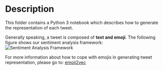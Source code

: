 # Description

This folder contains a Python 3 notebook which describes how to generate the representation of each tweet.

Generally speaking, a tweet is composed of **text and emoji**. The following figure shows our sentiment analysis framework: ![Sentiment Analysis Framework](https://github.com/bright1993ff66/Social-Media-Data-Analysis/blob/master/Figures/sentiment_analysis_framework.png)

For more information about how to cope with emojis in generating tweet representation, please go to: [emoji2vec](https://github.com/uclmr/emoji2vec)